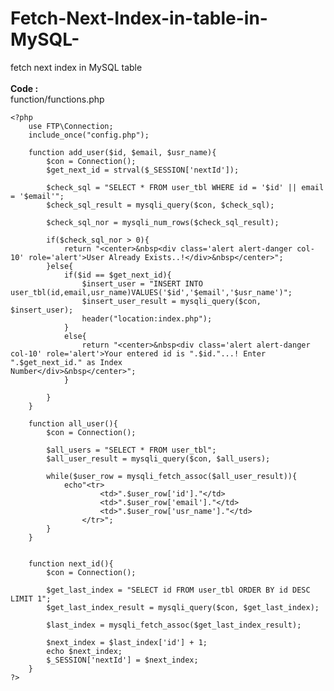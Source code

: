# Fetch-Next-Index-in-table-in-MySQL-
fetch next index in MySQL table
<br><br>
<b>Code : </b>
<br>function/functions.php<br>


    <?php 
        use FTP\Connection; 
        include_once("config.php");

        function add_user($id, $email, $usr_name){
            $con = Connection();
            $get_next_id = strval($_SESSION['nextId']);

            $check_sql = "SELECT * FROM user_tbl WHERE id = '$id' || email = '$email'";
            $check_sql_result = mysqli_query($con, $check_sql);

            $check_sql_nor = mysqli_num_rows($check_sql_result);

            if($check_sql_nor > 0){
                return "<center>&nbsp<div class='alert alert-danger col-10' role='alert'>User Already Exists..!</div>&nbsp</center>";
            }else{
                if($id == $get_next_id){
                    $insert_user = "INSERT INTO user_tbl(id,email,usr_name)VALUES('$id','$email','$usr_name')";
                    $insert_user_result = mysqli_query($con, $insert_user);
                    header("location:index.php");
                }
                else{
                    return "<center>&nbsp<div class='alert alert-danger col-10' role='alert'>Your entered id is ".$id."...! Enter ".$get_next_id." as Index                                   Number</div>&nbsp</center>";
                }

            }        
        }

        function all_user(){
            $con = Connection();

            $all_users = "SELECT * FROM user_tbl";
            $all_user_result = mysqli_query($con, $all_users);

            while($user_row = mysqli_fetch_assoc($all_user_result)){
                echo"<tr>
                        <td>".$user_row['id']."</td>
                        <td>".$user_row['email']."</td>
                        <td>".$user_row['usr_name']."</td>
                    </tr>";
            }
        }


        function next_id(){
            $con = Connection();

            $get_last_index = "SELECT id FROM user_tbl ORDER BY id DESC LIMIT 1";
            $get_last_index_result = mysqli_query($con, $get_last_index);

            $last_index = mysqli_fetch_assoc($get_last_index_result);

            $next_index = $last_index['id'] + 1;
            echo $next_index;
            $_SESSION['nextId'] = $next_index;      
        }
    ?>
